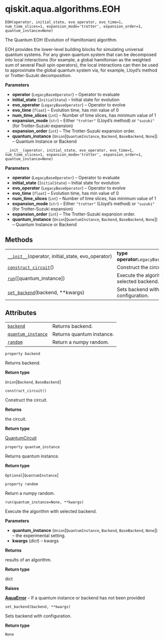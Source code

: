 <span id="qiskit-aqua-algorithms-eoh" />

# qiskit.aqua.algorithms.EOH



`EOH(operator, initial_state, evo_operator, evo_time=1, num_time_slices=1, expansion_mode='trotter', expansion_order=1, quantum_instance=None)`

The Quantum EOH (Evolution of Hamiltonian) algorithm.

EOH provides the lower-level building blocks for simulating universal quantum systems. For any given quantum system that can be decomposed into local interactions (for example, a global hamiltonian as the weighted sum of several Pauli spin operators), the local interactions can then be used to approximate the global quantum system via, for example, Lloyd’s method or Trotter-Suzuki decomposition.

**Parameters**

*   **operator** (`LegacyBaseOperator`) – Operator to evaluate
*   **initial\_state** (`InitialState`) – Initial state for evolution
*   **evo\_operator** (`LegacyBaseOperator`) – Operator to evolve
*   **evo\_time** (`float`) – Evolution time, has min value of 0
*   **num\_time\_slices** (`int`) – Number of time slices, has minimum value of 1
*   **expansion\_mode** (`str`) – Either `"trotter"` (Lloyd’s method) or `"suzuki"` (for Trotter-Suzuki expansion)
*   **expansion\_order** (`int`) – The Trotter-Suzuki expansion order.
*   **quantum\_instance** (`Union`\[`QuantumInstance`, `Backend`, `BaseBackend`, `None`]) – Quantum Instance or Backend



`__init__(operator, initial_state, evo_operator, evo_time=1, num_time_slices=1, expansion_mode='trotter', expansion_order=1, quantum_instance=None)`

**Parameters**

*   **operator** (`LegacyBaseOperator`) – Operator to evaluate
*   **initial\_state** (`InitialState`) – Initial state for evolution
*   **evo\_operator** (`LegacyBaseOperator`) – Operator to evolve
*   **evo\_time** (`float`) – Evolution time, has min value of 0
*   **num\_time\_slices** (`int`) – Number of time slices, has minimum value of 1
*   **expansion\_mode** (`str`) – Either `"trotter"` (Lloyd’s method) or `"suzuki"` (for Trotter-Suzuki expansion)
*   **expansion\_order** (`int`) – The Trotter-Suzuki expansion order.
*   **quantum\_instance** (`Union`\[`QuantumInstance`, `Backend`, `BaseBackend`, `None`]) – Quantum Instance or Backend

## Methods

|                                                                                                                                   |                                              |
| --------------------------------------------------------------------------------------------------------------------------------- | -------------------------------------------- |
| [`__init__`](#qiskit.aqua.algorithms.EOH.__init__ "qiskit.aqua.algorithms.EOH.__init__")(operator, initial\_state, evo\_operator) | **type operator**`LegacyBaseOperator`        |
| [`construct_circuit`](#qiskit.aqua.algorithms.EOH.construct_circuit "qiskit.aqua.algorithms.EOH.construct_circuit")()             | Construct the circuit.                       |
| [`run`](#qiskit.aqua.algorithms.EOH.run "qiskit.aqua.algorithms.EOH.run")(\[quantum\_instance])                                   | Execute the algorithm with selected backend. |
| [`set_backend`](#qiskit.aqua.algorithms.EOH.set_backend "qiskit.aqua.algorithms.EOH.set_backend")(backend, \*\*kwargs)            | Sets backend with configuration.             |

## Attributes

|                                                                                                                  |                           |
| ---------------------------------------------------------------------------------------------------------------- | ------------------------- |
| [`backend`](#qiskit.aqua.algorithms.EOH.backend "qiskit.aqua.algorithms.EOH.backend")                            | Returns backend.          |
| [`quantum_instance`](#qiskit.aqua.algorithms.EOH.quantum_instance "qiskit.aqua.algorithms.EOH.quantum_instance") | Returns quantum instance. |
| [`random`](#qiskit.aqua.algorithms.EOH.random "qiskit.aqua.algorithms.EOH.random")                               | Return a numpy random.    |



`property backend`

Returns backend.

**Return type**

`Union`\[`Backend`, `BaseBackend`]



`construct_circuit()`

Construct the circuit.

**Returns**

the circuit.

**Return type**

[QuantumCircuit](qiskit.circuit.QuantumCircuit#qiskit.circuit.QuantumCircuit "qiskit.circuit.QuantumCircuit")



`property quantum_instance`

Returns quantum instance.

**Return type**

`Optional`\[`QuantumInstance`]



`property random`

Return a numpy random.



`run(quantum_instance=None, **kwargs)`

Execute the algorithm with selected backend.

**Parameters**

*   **quantum\_instance** (`Union`\[`QuantumInstance`, `Backend`, `BaseBackend`, `None`]) – the experimental setting.
*   **kwargs** (*dict*) – kwargs

**Returns**

results of an algorithm.

**Return type**

dict

**Raises**

[**AquaError**](qiskit.aqua.AquaError#qiskit.aqua.AquaError "qiskit.aqua.AquaError") – If a quantum instance or backend has not been provided



`set_backend(backend, **kwargs)`

Sets backend with configuration.

**Return type**

`None`
